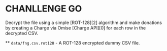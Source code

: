 # CHANLLENGE GO

Decrypt the file using a simple [ROT-128][2] algorithm and make donations by creating a Charge via Omise [Charge 
API][0] for each row in the decrypted CSV.

** `data/fng.csv.rot128` - A ROT-128 encrypted dummy CSV file.
